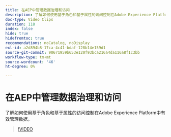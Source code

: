 ```yaml
---
title: 在AEP中管理数据治理和访问
description: 了解如何使用基于角色和基于属性的访问控制在Adobe Experience Platform中有效管理数据。
doc-type: Video Clips
duration: 118
index: false
hide: true
hidefromtoc: true
recommendations: noCatalog, noDisplay
exl-id: a2d894b8-17ca-4c41-bdaf-128b14e159d1
source-git-commit: 90671959b653e120f93bca216a4da116a8f1c3bb
workflow-type: tm+mt
source-wordcount: '46'
ht-degree: 0%

---
```


# 在AEP中管理数据治理和访问

了解如何使用基于角色和基于属性的访问控制在Adobe Experience Platform中有效管理数据。

<!-- 62_S601_3442532_118_managing-data-governance-and-access-in-aep -->
>[!VIDEO](https://video.tv.adobe.com/v/3458316/?learn=on&enablevpops=true)
